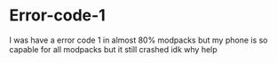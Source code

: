 # Error-code-1
I was have a error code 1 in almost 80% modpacks but my phone is so capable for all modpacks but it still crashed idk why help 
